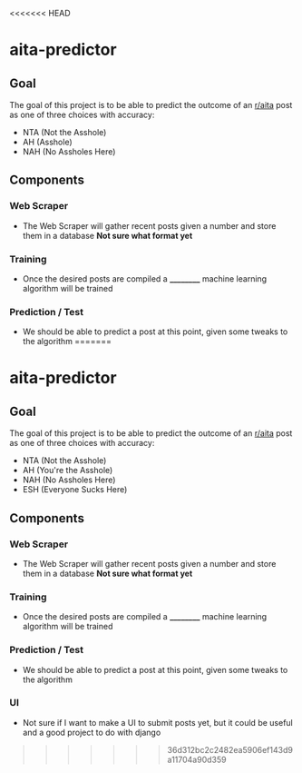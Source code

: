 <<<<<<< HEAD
# aita-predictor
## Goal
The goal of this project is to be able to predict the outcome of an [r/aita](https://www.reddit.com/r/AmItheAsshole/) post as one of three choices with accuracy:
- NTA (Not the Asshole)
- AH (Asshole)
- NAH (No Assholes Here)
## Components
### Web Scraper
- The Web Scraper will gather recent posts given a number and store them in a database **Not sure what format yet**
### Training
- Once the desired posts are compiled a **________** machine learning algorithm will be trained
### Prediction / Test
- We should be able to predict a post at this point, given some tweaks to the algorithm
=======
# aita-predictor
## Goal
The goal of this project is to be able to predict the outcome of an [r/aita](https://www.reddit.com/r/AmItheAsshole/) post as one of three choices with accuracy:
- NTA (Not the Asshole)
- AH (You're the Asshole)
- NAH (No Assholes Here)
- ESH (Everyone Sucks Here)
## Components
### Web Scraper
- The Web Scraper will gather recent posts given a number and store them in a database **Not sure what format yet**
### Training
- Once the desired posts are compiled a **________** machine learning algorithm will be trained
### Prediction / Test
- We should be able to predict a post at this point, given some tweaks to the algorithm
### UI
- Not sure if I want to make a UI to submit posts yet, but it could be useful and a good project to do with django
>>>>>>> 36d312bc2c2482ea5906ef143d9a11704a90d359
